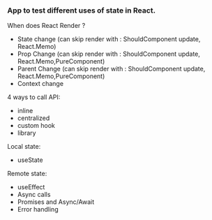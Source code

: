 ### App to test different uses of state in React.

When does React Render ?

- State change (can skip render with : ShouldComponent update, React.Memo)
- Prop Change (can skip render with : ShouldComponent update, React.Memo,PureComponent)
- Parent Change (can skip render with : ShouldComponent update, React.Memo,PureComponent)
- Context change

4 ways to call API:

- inline
- centralized
- custom hook
- library

Local state:

- useState

Remote state:

- useEffect
- Async calls
- Promises and Async/Await
- Error handling
